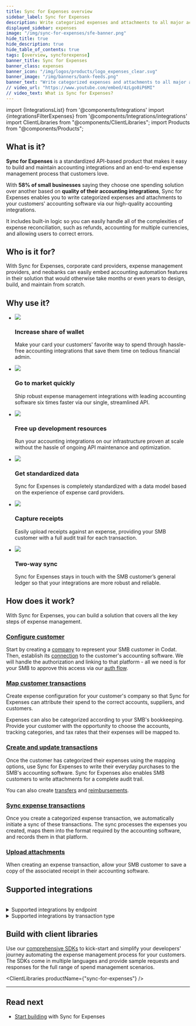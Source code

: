 ```yaml
---
title: Sync for Expenses overview
sidebar_label: Sync for Expenses
description: Write categorized expenses and attachments to all major accounting software, handling the complexities of expense reconciliation
displayed_sidebar: expenses
image: "/img/sync-for-expenses/sfe-banner.png"
hide_title: true
hide_description: true
hide_table_of_contents: true
tags: [overview, syncforexpense]
banner_title: Sync for Expenses
banner_class: expenses
banner_icon: "/img/logos/products/logo_expenses_clear.svg"
banner_image: "/img/banners/bank-feeds.png"
banner_text: "Write categorized expenses and attachments to all major accounting software, handling the complexities of expense reconciliation"
// video_url: "https://www.youtube.com/embed/4zLgo0iP6MI"
// video_text: What is Sync for Expenses?
---
```


import {IntegrationsList} from '@components/Integrations'
import {integrationsFilterExpenses} from '@components/Integrations/integrations'
import ClientLibraries from "@components/ClientLibraries";
import Products from "@components/Products";

## What is it?

**Sync for Expenses** is a standardized API-based product that makes it easy to build and maintain accounting integrations and an end-to-end expense management process that customers love. 

With **58% of small businesses** saying they choose one spending solution over another based on **quality of their accounting integrations**, Sync for Expenses enables you to write categorized expenses and attachments to your customers' accounting software via our high-quality accounting integrations. 

It includes built-in logic so you can easily handle all of the complexities of expense reconciliation, such as refunds, accounting for multiple currencies, and allowing users to correct errors.

## Who is it for?

With Sync for Expenses, corporate card providers, expense management providers, and neobanks can easily embed accounting automation features in their solution that would otherwise take months or even years to design, build, and maintain from scratch. 

## Why use it?

<ul className="card-container col-2">
  <li className="card">
    <div className="header">
      <img
        src="/img/wp-icons/copy-feature-bullet.svg"
        className="mini-icon"
      />
      <h3>Increase share of wallet</h3>
    </div>
    <p>
      Make your card your customers' favorite way to spend through hassle-free accounting integrations that save them time on tedious financial admin.
    </p>
  </li>

  <li className="card">
    <div className="header">
      <img
        src="/img/wp-icons/copy-feature-bullet.svg"
        className="mini-icon"
      />
      <h3>Go to market quickly</h3>
    </div>
    <p>
      Ship robust expense management integrations with leading accounting software six times faster via our single, streamlined API.
    </p>
  </li>

  <li className="card">
    <div className="header">
      <img
        src="/img/wp-icons/copy-feature-bullet.svg"
        className="mini-icon"
      />
      <h3>Free up development resources</h3>
    </div>
    <p>
      Run your accounting integrations on our infrastructure proven at scale without the hassle of ongoing API maintenance and optimization.
    </p>
  </li>

  <li className="card">
    <div className="header">
      <img
        src="/img/wp-icons/copy-feature-bullet.svg"
        className="mini-icon"
      />
      <h3>Get standardized data</h3>
    </div>
    <p>
      Sync for Expenses is completely standardized with a data model based on the experience of expense card providers. 
    </p>
  </li>

  <li className="card">
    <div className="header">
      <img
        src="/img/wp-icons/copy-feature-bullet.svg"
        className="mini-icon"
      />
      <h3>Capture receipts</h3>
    </div>
    <p>
      Easily upload receipts against an expense, providing your SMB customer with a full audit trail for each transaction.
    </p>
  </li>

  <li className="card">
    <div className="header">
      <img
        src="/img/wp-icons/copy-feature-bullet.svg"
        className="mini-icon"
      />
      <h3>Two-way sync</h3>
    </div>
    <p>
      Sync for Expenses stays in touch with the SMB customer’s general ledger so that your integrations are more robust and reliable.
    </p>
  </li>

</ul>

## How does it work?

With Sync for Expenses, you can build a solution that covers all the key steps of expense management.

### [Configure customer](/expenses/configure-customer)

Start by creating a [company](../terms/company) to represent your SMB customer in Codat. Then, establish its [connection](/core-concepts/connections) to the customer's accounting software. We will handle the authorization and linking to that platform - all we need is for your SMB to approve this access via our [auth flow](/auth-flow/overview).

### [Map customer transactions](/expenses/config-and-categorize)

Create expense configuration for your customer's company so that Sync for Expenses can attribute their spend to the correct accounts, suppliers, and customers. 

Expenses can also be categorized according to your SMB's bookkeeping. Provide your customer with the opportunity to choose the accounts, tracking categories, and tax rates that their expenses will be mapped to. 

### [Create and update transactions](/expenses/sync-process/expense-transactions)

Once the customer has categorized their expenses using the mapping options, use Sync for Expenses to write their everyday purchases to the SMB's accounting software. Sync for Expenses also enables SMB customers to write attachments for a complete audit trail.

You can also create [transfers](/expenses/sync-process/transfer-transactions) and [reimbursements](/expenses/sync-process/reimbursable-expense-transactions).

### [Sync expense transactions](/expenses/sync-process/syncing-expenses)

Once you create a categorized expense transaction, we automatically initiate a sync of these transactions. The sync processes the expenses you created, maps them into the format required by the accounting software, and records them in that platform. 

### [Upload attachments](/expenses/sync-process/uploading-receipts)

When creating an expense transaction, allow your SMB customer to save a copy of the associated receipt in their accounting software. 

## Supported integrations

<IntegrationsList filter={integrationsFilterExpenses}/>
<br/>
<details>
<summary> Supported integrations by endpoint</summary>

|Integration          | expense-transactions | reimbursable-expense-transactions | transfer-transactions | adjustment-transactions |
|---------------------|----------------------|-----------------------------------|-----------------------|-------------------------|
| Xero                | ✔️                  |                                   | ✔️                    | ✔️                     | 
| QuickBooks   Online | ✔️                  | ✔️                                | ✔️                   | ✔️                      | 
| Dynamics   365      | ✔️                  |                                   |                       | ✔️                      |
| Oracle   NetSuite   | ✔️                  | ✔️                                |                      |                          |             
| QuickBooks Desktop  | ✔️                  | ✔️                                | ✔️                   | ✔️                      |
| FreeAgent           | ✔️                  | ✔️                                | ✔️                   |                         |   
</details>

<details>
<summary> Supported integrations by transaction type</summary>

| Integration                   | Payment | Refund                | Reward                | Chargeback             |
|---------------------|---------|-----------------------|-----------------------|------------------------|
| Xero                | ✔️     | ✔️                    | ✔️                    | ✔️                    |
| QuickBooks   Online | ✔️     | ✔️                    | ✔️                    | ✔️                    |
| Dynamics   365      | ✔️     | ✔️                    | ✔️                    | ✔️                    |
| Oracle   NetSuite   | ✔️     | ✔️                    | ✔️                    | ✔️                    |
| QuickBooks Desktop  | ✔️     | ✔️ (credit card only) | ✔️ (credit card only) | ✔️ (credit card only) |
| FreeAgent           | ✔️     |                       |                        |                       |              
</details>

## Build with client libraries

Use our [comprehensive SDKs](/get-started/libraries) to kick-start and simplify your developers' journey automating the expense management process for your customers. The SDKs come in multiple languages and provide sample requests and responses for the full range of spend management scenarios.

<ClientLibraries productName={"sync-for-expenses"} />

---

## Read next

* [Start building](/expenses/getting-started) with Sync for Expenses
